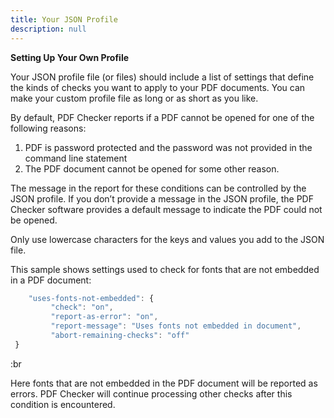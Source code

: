 ```yaml
---
title: Your JSON Profile
description: null
---
```


**Setting Up Your Own Profile**

Your JSON profile file (or files) should include a list of settings that define the kinds of checks you want to apply to your PDF documents. You can make your custom profile file as long or as short as you like.

By default, PDF Checker reports if a PDF cannot be opened for one of the following reasons:

1. PDF is password protected and the password was not provided in the command line statement
2. The PDF document cannot be opened for some other reason.

The message in the report for these conditions can be controlled by the JSON profile. If you don’t provide a message in the JSON profile, the PDF Checker software provides a default message to indicate the PDF could not be opened.

Only use lowercase characters for the keys and values you add to the JSON file.

This sample shows settings used to check for fonts that are not embedded in a PDF document:

```js
    "uses-fonts-not-embedded": {
         "check": "on",
         "report-as-error": "on",
         "report-message": "Uses fonts not embedded in document",
         "abort-remaining-checks": "off"
 }
```

:br

Here fonts that are not embedded in the PDF document will be reported as errors. PDF Checker will continue processing other checks after this condition is encountered.
